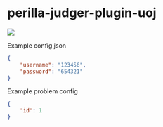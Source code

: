 # perilla-judger-plugin-uoj
[![](https://img.shields.io/badge/project-Perilla-8e44ad.svg?style=flat-square)](https://github.com/ZhangZisu/perilla)

Example config.json
```json
{
    "username": "123456",
    "password": "654321"
}
```

Example problem config
```json
{
    "id": 1
}
```
